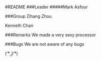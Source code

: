 #README
###Leader
#####Mark Asfour

###Group
Zihang Zhou

Kenneth Chan

###Remarks
We made a very sexy processor

###Bugs
We are not aware of any bugs

















( ͡° ͜ʖ ͡°)

